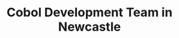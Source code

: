 ---
title: Cobol Development Team in Newcastle
permalink: /landings/locations/newcastle/developer/cobol
technology: Cobol
location: Newcastle
---